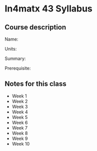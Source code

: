 # In4matx 43 Syllabus

## Course description

Name:

Units:

Summary:

Prerequisite:

## Notes for this class

- Week 1
- Week 2
- Week 3
- Week 4
- Week 5
- Week 6
- Week 7
- Week 8
- Week 9
- Week 10